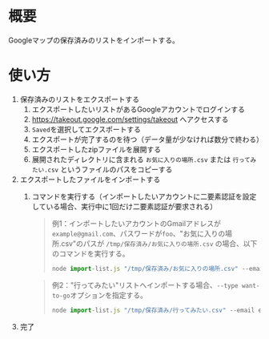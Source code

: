 # 概要
Googleマップの保存済みのリストをインポートする。

# 使い方
1. 保存済みのリストをエクスポートする
   1. エクスポートしたいリストがあるGoogleアカウントでログインする
   2. https://takeout.google.com/settings/takeout へアクセスする
   3. `Saved`を選択してエクスポートする
   4. エクスポートが完了するのを待つ（データ量が少なければ数分で終わる）
   5. エクスポートしたzipファイルを展開する
   6. 展開されたディレクトリに含まれる `お気に入りの場所.csv` または `行ってみたい.csv` というファイルのパスをコピーする
2. エクスポートしたファイルをインポートする
   1. コマンドを実行する（インポートしたいアカウントに二要素認証を設定している場合、実行中に1回だけ二要素認証が要求される）
      > 例1：インポートしたいアカウントのGmailアドレスが`example@gmail.com`、パスワードが`foo`、"お気に入りの場所.csv"のパスが `/tmp/保存済み/お気に入りの場所.csv` の場合、以下のコマンドを実行する。
      > ```javascript
      > node import-list.js "/tmp/保存済み/お気に入りの場所.csv" --email example@gmail.com --pass foo
      > ```

      > 例2："行ってみたい"リストへインポートする場合、`--type want-to-go`オプションを指定する。
      > ```javascript
      > node import-list.js "/tmp/保存済み/行ってみたい.csv" --email example@gmail.com --pass foo --type want-to-go
      > ```
3. 完了
